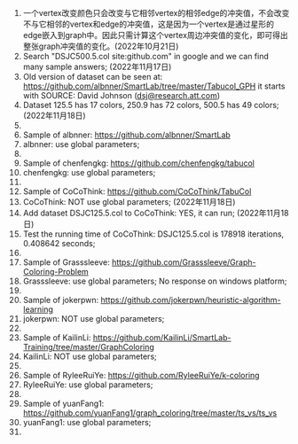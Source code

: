 1. 一个vertex改变颜色只会改变与它相邻vertex的相邻edge的冲突值，不会改变不与它相邻的vertex和edge的冲突值，这是因为一个vertex是通过星形的edge嵌入到graph中。因此只需计算这个vertex周边冲突值的变化，即可得出整张graph冲突值的变化。(2022年10月21日)
2. Search "DSJC500.5.col site:github.com" in google and we can find many sample answers; (2022年11月17日)
3. Old version of dataset can be seen at: https://github.com/albnner/SmartLab/tree/master/Tabucol_GPH it starts with SOURCE: David Johnson (dsj@research.att.com) 
4. Dataset 125.5 has 17 colors, 250.9 has 72 colors, 500.5 has 49 colors; (2022年11月18日)
5. 
6. Sample of albnner: https://github.com/albnner/SmartLab 
7. albnner: use global parameters; 
8. 
9. Sample of chenfengkg: https://github.com/chenfengkg/tabucol 
10. chenfengkg: use global parameters; 
11. 
12. Sample of CoCoThink: https://github.com/CoCoThink/TabuCol 
13. CoCoThink: NOT use global parameters; (2022年11月18日)
14. Add dataset DSJC125.5.col to CoCoThink: YES, it can run; (2022年11月18日)
15. Test the running time of CoCoThink: DSJC125.5.col is 178918 iterations, 0.408642 seconds; 
16. 
17. Sample of Grasssleeve: https://github.com/Grasssleeve/Graph-Coloring-Problem 
18. Grasssleeve: use global parameters; No response on windows platform; 
19. 
20. Sample of jokerpwn: https://github.com/jokerpwn/heuristic-algorithm-learning 
21. jokerpwn: NOT use global parameters; 
22. 
23. Sample of KailinLi: https://github.com/KailinLi/SmartLab-Training/tree/master/GraphColoring 
24. KailinLi: NOT use global parameters; 
25. 
26. Sample of RyleeRuiYe: https://github.com/RyleeRuiYe/k-coloring 
27. RyleeRuiYe: use global parameters; 
28. 
29. Sample of yuanFang1: https://github.com/yuanFang1/graph_coloring/tree/master/ts_vs/ts_vs 
30. yuanFang1: use global parameters; 
31. 